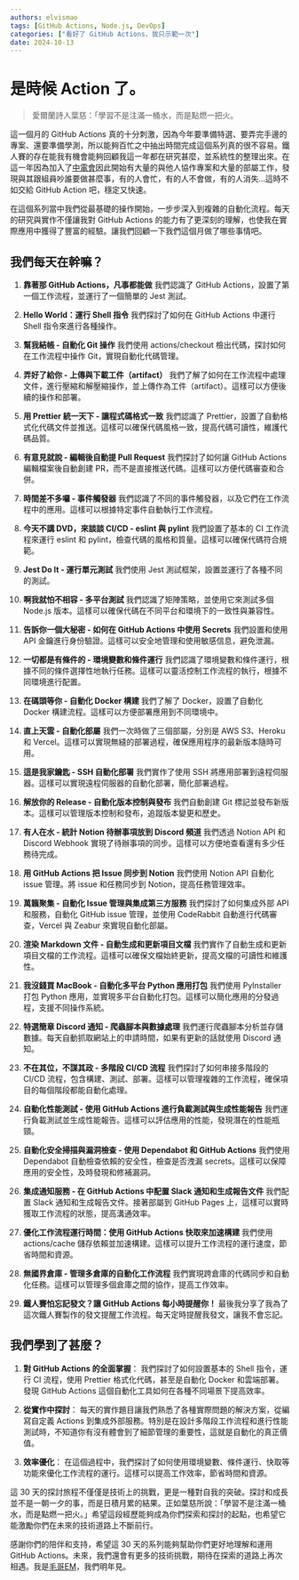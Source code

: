 ```yaml
---
authors: elvismao
tags: [GitHub Actions, Node.js, DevOps]
categories: ["看好了 GitHub Actions，我只示範一次"]
date: 2024-10-13
---
```


# 是時候 Action 了。

> 愛爾蘭詩人葉慈：「學習不是注滿一桶水，而是點燃一把火。

這一個月的 GitHub Actions 真的十分刺激，因為今年要準備特選、要弄完手邊的專案、還要準備學測，所以能夠百忙之中抽出時間完成這個系列真的很不容易。鐵人賽的存在能我有機會能夠回顧我這一年都在研究甚麼，並系統性的整理出來。在這一年因為加入了[中電會](https://scaict.org/)因此開始有大量的與他人協作專案和大量的部屬工作，發現與其跟組員吵誰要做甚麼事，有的人會忙，有的人不會做，有的人消失...這時不如交給 GitHub Action 吧，穩定又快速。

在這個系列當中我們從最基礎的操作開始，一步步深入到複雜的自動化流程。每天的研究與實作不僅讓我對 GitHub Actions 的能力有了更深刻的理解，也使我在實際應用中獲得了豐富的經驗。讓我們回顧一下我們這個月做了哪些事情吧。

## 我們每天在幹嘛？

1. **靠著那 GitHub Actions，凡事都能做**
   我們認識了 GitHub Actions，設置了第一個工作流程，並運行了一個簡單的 Jest 測試。

2. **Hello World：運行 Shell 指令**
   我們探討了如何在 GitHub Actions 中運行 Shell 指令來進行各種操作。

3. **幫我結帳 - 自動化 Git 操作**
   我們使用 actions/checkout 檢出代碼，探討如何在工作流程中操作 Git，實現自動化代碼管理。

4. **弄好了給你 - 上傳與下載工件（artifact）**
   我們了解了如何在工作流程中處理文件，進行壓縮和解壓縮操作，並上傳作為工件（artifact）。這樣可以方便後續的操作和部署。

5. **用 Prettier 統一天下 - 讓程式碼格式一致**
   我們認識了 Prettier，設置了自動格式化代碼文件並推送。這樣可以確保代碼風格一致，提高代碼可讀性，維護代碼品質。

6. **有意見就說 - 編輯後自動提 Pull Request**
   我們探討了如何讓 GitHub Actions 編輯檔案後自動創建 PR，而不是直接推送代碼。這樣可以方便代碼審查和合併。

7. **時間差不多囉 - 事件觸發器**
   我們認識了不同的事件觸發器，以及它們在工作流程中的應用。這樣可以根據特定事件自動執行工作流程。

8. **今天不講 DVD，來談談 CI/CD - eslint 與 pylint**
   我們設置了基本的 CI 工作流程來運行 eslint 和 pylint，檢查代碼的風格和質量。這樣可以確保代碼符合規範。

9. **Jest Do It - 運行單元測試**
   我們使用 Jest 測試框架，設置並運行了各種不同的測試。

10. **啊我就怕不相容 - 多平台測試**
    我們認識了矩陣策略，並使用它來測試多個 Node.js 版本。這樣可以確保代碼在不同平台和環境下的一致性與兼容性。
11. **告訴你一個大秘密 - 如何在 GitHub Actions 中使用 Secrets**
    我們設置和使用 API 金鑰進行身份驗證。這樣可以安全地管理和使用敏感信息，避免泄漏。

12. **一切都是有條件的 - 環境變數和條件運行**
    我們認識了環境變數和條件運行，根據不同的條件選擇性地執行任務。這樣可以靈活控制工作流程的執行，根據不同環境進行配置。

13. **在碼頭等你 - 自動化 Docker 構建**
    我們了解了 Docker，設置了自動化 Docker 構建流程。這樣可以方便部署應用到不同環境中。

14. **直上天雲 - 自動化部屬**
    我們一次時做了三個部屬，分別是 AWS S3、Heroku 和 Vercel。這樣可以實現無縫的部署過程，確保應用程序的最新版本隨時可用。

15. **這是我家鑰匙 - SSH 自動化部署**
    我們實作了使用 SSH 將應用部署到遠程伺服器。這樣可以實現遠程伺服器的自動化部署，簡化部署過程。

16. **解放你的 Release - 自動化版本控制與發布**
    我們自動創建 Git 標記並發布新版本。這樣可以管理版本控制和發布，追蹤版本變更和歷史。

17. **有人在水 - 統計 Notion 待辦事項放到 Discord 頻道**
    我們透過 Notion API 和 Discord Webhook 實現了待辦事項的同步。這樣可以方便地查看還有多少任務待完成。

18. **用 GitHub Actions 把 Issue 同步到 Notion**
    我們使用 Notion API 自動化 issue 管理。將 issue 和任務同步到 Notion，提高任務管理效率。

19. **萬籟聚集 - 自動化 Issue 管理與集成第三方服務**
    我們探討了如何集成外部 API 和服務，自動化 GitHub issue 管理，並使用 CodeRabbit 自動進行代碼審查，Vercel 與 Zeabur 來實現自動化部屬。

20. **渲染 Markdown 文件 - 自動生成和更新項目文檔**
    我們實作了自動生成和更新項目文檔的工作流程。這樣可以確保文檔始終更新，提高文檔的可讀性和維護性。

21. **我沒錢買 MacBook - 自動化多平台 Python 應用打包**
    我們使用 PyInstaller 打包 Python 應用，並實現多平台自動化打包。這樣可以簡化應用的分發過程，支援不同操作系統。

22. **特選簡章 Discord 通知 - 爬蟲腳本與數據處理**
    我們運行爬蟲腳本分析並存儲數據。每天自動抓取網站上的申請時間，如果有更新的話就使用 Discord 通知。

23. **不在其位，不謀其政 - 多階段 CI/CD 流程**
    我們探討了如何串接多階段的 CI/CD 流程，包含構建、測試、部署。這樣可以管理複雜的工作流程，確保項目的每個階段都能自動化處理。

24. **自動化性能測試 - 使用 GitHub Actions 進行負載測試與生成性能報告**
    我們運行負載測試並生成性能報告。這樣可以評估應用的性能，發現潛在的性能瓶頸。

25. **自動化安全掃描與漏洞檢查 - 使用 Dependabot 和 GitHub Actions**
    我們使用 Dependabot 自動檢查依賴的安全性，檢查是否洩漏 secrets。這樣可以保障應用的安全性，及時發現和修補漏洞。

26. **集成通知服務 - 在 GitHub Actions 中配置 Slack 通知和生成報告文件**
    我們配置 Slack 通知和生成報告文件。接著部屬到 GitHub Pages 上，這樣可以實時獲取工作流程的狀態，提高溝通效率。

27. **優化工作流程運行時間：使用 GitHub Actions 快取來加速構建**
    我們使用 actions/cache 儲存依賴並加速構建。這樣可以提升工作流程的運行速度，節省時間和資源。

28. **無國界倉庫 - 管理多倉庫的自動化工作流程**
    我們實現跨倉庫的代碼同步和自動化任務。這樣可以管理多個倉庫之間的協作，提高工作效率。

29. **鐵人賽怕忘記發文？讓 GitHub Actions 每小時提醒你！**
    最後我分享了我為了這次鐵人賽製作的發文提醒工作流程。每天定時提醒我發文，讓我不會忘記。

## 我們學到了甚麼？

1. **對 GitHub Actions 的全面掌握**：
   我們探討了如何設置基本的 Shell 指令，運行 CI 流程，使用 Prettier 格式化代碼，甚至是自動化 Docker 和雲端部署。發現 GitHub Actions 這個自動化工具如何在各種不同場景下提高效率。

2. **從實作中探討**：
   每天的實作題目讓我們熟悉了各種實際問題的解決方案，從編寫自定義 Actions 到集成外部服務。特別是在設計多階段工作流程和進行性能測試時，不知道你有沒有體會到了細節管理的重要性，這就是自動化的真正價值。

3. **效率優化**：
   在這個過程中，我們探討了如何使用環境變數、條件運行、快取等功能來優化工作流程的運行。這樣可以提高工作效率，節省時間和資源。

這 30 天的探討旅程不僅僅是技術上的挑戰，更是一種對自我的突破。探討和成長並不是一朝一夕的事，而是日積月累的結果。正如葉慈所說：「學習不是注滿一桶水，而是點燃一把火。」希望這段經歷能夠成為你們探索和探討的起點，也希望它能激勵你們在未來的技術道路上不斷前行。

感謝你們的陪伴和支持，希望這 30 天的系列能夠幫助你們更好地理解和運用 GitHub Actions。未來，我們還會有更多的技術挑戰，期待在探索的道路上再次相遇。我是[毛哥EM](https://elvismao.com/)，我們明年見。
